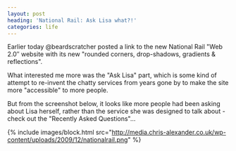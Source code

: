 ```yaml
---
layout: post
heading: 'National Rail: Ask Lisa what?!'
categories: life
---
```


Earlier today @beardscratcher posted a link to the new National Rail "Web 2.0″ website with its new "rounded corners, drop-shadows, gradients &amp; reflections".

What interested me more was the "Ask Lisa" part, which is some kind of attempt to re-invent the chatty services from years gone by to make the site more "accessible" to more people.

But from the screenshot below, it looks like more people had been asking about Lisa herself, rather than the service she was designed to talk about - check out the "Recently Asked Questions"...

{% include images/block.html src="http://media.chris-alexander.co.uk/wp-content/uploads/2009/12/nationalrail.png" %} 
